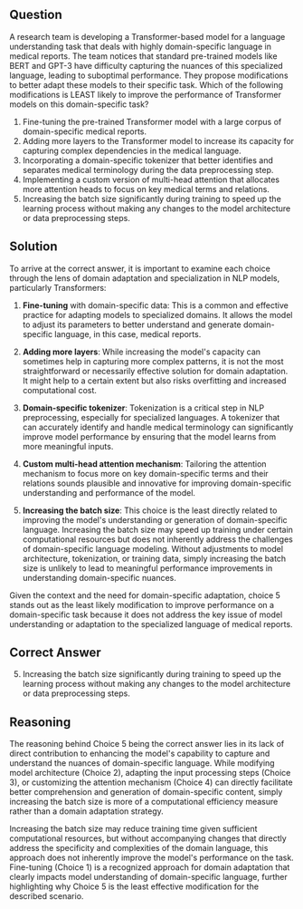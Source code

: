 ## Question
A research team is developing a Transformer-based model for a language understanding task that deals with highly domain-specific language in medical reports. The team notices that standard pre-trained models like BERT and GPT-3 have difficulty capturing the nuances of this specialized language, leading to suboptimal performance. They propose modifications to better adapt these models to their specific task. Which of the following modifications is LEAST likely to improve the performance of Transformer models on this domain-specific task?

1. Fine-tuning the pre-trained Transformer model with a large corpus of domain-specific medical reports.
2. Adding more layers to the Transformer model to increase its capacity for capturing complex dependencies in the medical language.
3. Incorporating a domain-specific tokenizer that better identifies and separates medical terminology during the data preprocessing step.
4. Implementing a custom version of multi-head attention that allocates more attention heads to focus on key medical terms and relations.
5. Increasing the batch size significantly during training to speed up the learning process without making any changes to the model architecture or data preprocessing steps.

## Solution

To arrive at the correct answer, it is important to examine each choice through the lens of domain adaptation and specialization in NLP models, particularly Transformers:

1. **Fine-tuning** with domain-specific data: This is a common and effective practice for adapting models to specialized domains. It allows the model to adjust its parameters to better understand and generate domain-specific language, in this case, medical reports.
   
2. **Adding more layers**: While increasing the model's capacity can sometimes help in capturing more complex patterns, it is not the most straightforward or necessarily effective solution for domain adaptation. It might help to a certain extent but also risks overfitting and increased computational cost.
   
3. **Domain-specific tokenizer**: Tokenization is a critical step in NLP preprocessing, especially for specialized languages. A tokenizer that can accurately identify and handle medical terminology can significantly improve model performance by ensuring that the model learns from more meaningful inputs.
   
4. **Custom multi-head attention mechanism**: Tailoring the attention mechanism to focus more on key domain-specific terms and their relations sounds plausible and innovative for improving domain-specific understanding and performance of the model.
   
5. **Increasing the batch size**: This choice is the least directly related to improving the model's understanding or generation of domain-specific language. Increasing the batch size may speed up training under certain computational resources but does not inherently address the challenges of domain-specific language modeling. Without adjustments to model architecture, tokenization, or training data, simply increasing the batch size is unlikely to lead to meaningful performance improvements in understanding domain-specific nuances.

Given the context and the need for domain-specific adaptation, choice 5 stands out as the least likely modification to improve performance on a domain-specific task because it does not address the key issue of model understanding or adaptation to the specialized language of medical reports.

## Correct Answer
5. Increasing the batch size significantly during training to speed up the learning process without making any changes to the model architecture or data preprocessing steps.

## Reasoning
The reasoning behind Choice 5 being the correct answer lies in its lack of direct contribution to enhancing the model's capability to capture and understand the nuances of domain-specific language. While modifying model architecture (Choice 2), adapting the input processing steps (Choice 3), or customizing the attention mechanism (Choice 4) can directly facilitate better comprehension and generation of domain-specific content, simply increasing the batch size is more of a computational efficiency measure rather than a domain adaptation strategy.

Increasing the batch size may reduce training time given sufficient computational resources, but without accompanying changes that directly address the specificity and complexities of the domain language, this approach does not inherently improve the model's performance on the task. Fine-tuning (Choice 1) is a recognized approach for domain adaptation that clearly impacts model understanding of domain-specific language, further highlighting why Choice 5 is the least effective modification for the described scenario.